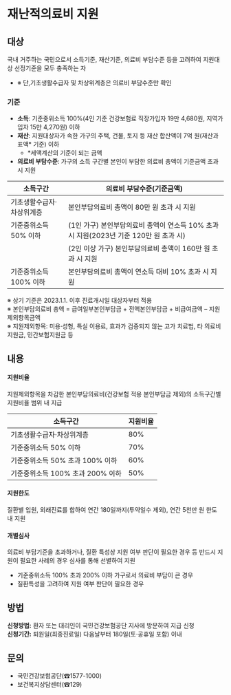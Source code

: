 # 재난적의료비 지원

## 대상
국내 거주하는 국민으로서 소득기준, 재산기준, 의료비 부담수준 등을 고려하여 지원대상 선정기준을 모두 충족하는 자
- ※ 단,기초생활수급자 및 차상위계층은 의료비 부담수준만 확인

### 기준
- **소득**: 기준중위소득 100%(4인 기준 건강보험료 직장가입자 19만 4,680원, 지역가입자 15만 4,270원) 이하
- **재산**: 지원대상자가 속한 가구의 주택, 건물, 토지 등 재산 합산액이 7억 원(재산과표액* 기준) 이하
  - *세액계산의 기준이 되는 금액
- **의료비 부담수준**: 가구의 소득 구간별 본인이 부담한 의료비 총액이 기준금액 초과 시 지원

| 소득구간                      | 의료비 부담수준(기준금액)                                        |
|-------------------------------|------------------------------------------------------------------|
| 기초생활수급자·차상위계층     | 본인부담의료비 총액이 80만 원 초과 시 지원                       |
| 기준중위소득 50% 이하 | (1인 가구) 본인부담의료비 총액이 연소득 10% 초과 시 지원(2023년 기준 120만 원 초과 시) |
|                | (2인 이상 가구) 본인부담의료비 총액이 160만 원 초과 시 지원                      |
| 기준중위소득 100% 이하        | 본인부담의료비 총액이 연소득 대비 10% 초과 시 지원               |

※ 상기 기준은 2023.1.1. 이후 진료개시일 대상자부터 적용<br>
※ 본인부담의료비 총액 = 급여일부본인부담금 + 전액본인부담금 + 비급여금액 – 지원제외항목금액<br>
※ 지원제외항목: 미용·성형, 특실 이용료, 효과가 검증되지 않는 고가 치료법, 타 의료비 지원금, 민간보험지원금 등


## 내용

#### 지원비율
지원제외항목을 차감한 본인부담의료비(건강보험 적용 본인부담금 제외)의 소득구간별 지원비율 범위 내 지급

| 소득구간                     | 지원비율 |
|------------------------------|----------|
| 기초생활수급자·차상위계층     | 80%      |
| 기준중위소득 50% 이하         | 70%      |
| 기준중위소득 50% 초과 100% 이하 | 60%      |
| 기준중위소득 100% 초과 200% 이하 | 50%      |

#### 지원한도
질환별 입원, 외래진료를 합하여 연간 180일까지(투약일수 제외), 연간 5천만 원 한도 내 지원

#### 개별심사
의료비 부담기준을 초과하거나, 질환 특성상 지원 여부 판단이 필요한 경우 등 반드시 지원이 필요한 사례의 경우 심사를 통해 선별하여 지원
- 기준중위소득 100% 초과 200% 이하 가구로서 의료비 부담이 큰 경우
- 질환특성을 고려하여 지원 여부 판단이 필요한 경우

## 방법

**신청방법:** 환자 또는 대리인이 국민건강보험공단 지사에 방문하여 지급 신청  
**신청기간:** 퇴원일(최종진료일) 다음날부터 180일(토·공휴일 포함) 이내

## 문의

- 국민건강보험공단(☎1577-1000)
- 보건복지상담센터(☎129)

